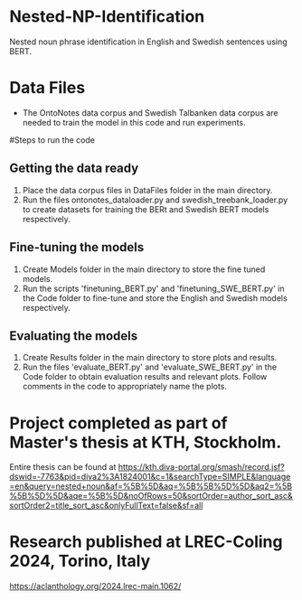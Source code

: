 # Nested-NP-Identification
Nested noun phrase identification in English and Swedish sentences using BERT.

# Data Files
  - The OntoNotes data corpus and Swedish Talbanken data corpus are needed to train the model in this code and run experiments.
    
#Steps to run the code
 ## Getting the data ready
  1. Place the data corpus files in DataFiles folder in the main directory.
  2. Run the files ontonotes_dataloader.py and swedish_treebank_loader.py to create datasets for training the BERt and Swedish BERT models respectively.
## Fine-tuning the models
  1. Create Models folder in the main directory to store the fine tuned models.
  2. Run the scripts 'finetuning_BERT.py' and 'finetuning_SWE_BERT.py' in the Code folder to fine-tune and store the English and Swedish models respectively.
## Evaluating the models
  1. Create Results folder in the main directory to store plots and results.
  2. Run the files 'evaluate_BERT.py' and 'evaluate_SWE_BERT.py' in the Code folder to obtain evaluation results and relevant plots. Follow comments in the code to appropriately name the plots.

# Project completed as part of Master's thesis at KTH, Stockholm.
Entire thesis can be found at 
https://kth.diva-portal.org/smash/record.jsf?dswid=-7763&pid=diva2%3A1824001&c=1&searchType=SIMPLE&language=en&query=nested+noun&af=%5B%5D&aq=%5B%5B%5D%5D&aq2=%5B%5B%5D%5D&aqe=%5B%5D&noOfRows=50&sortOrder=author_sort_asc&sortOrder2=title_sort_asc&onlyFullText=false&sf=all

# Research published at LREC-Coling 2024, Torino, Italy
https://aclanthology.org/2024.lrec-main.1062/


